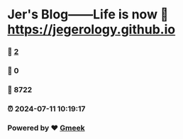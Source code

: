 # Jer's Blog——Life is now :link: https://jegerology.github.io 
### :page_facing_up: [2](https://jegerology.github.io/tag.html) 
### :speech_balloon: 0 
### :hibiscus: 8722 
### :alarm_clock: 2024-07-11 10:19:17 
### Powered by :heart: [Gmeek](https://github.com/Meekdai/Gmeek)
